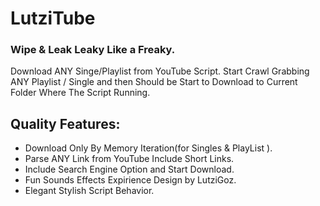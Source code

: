 # LutziTube
### Wipe & Leak Leaky Like a Freaky.
Download ANY Singe/Playlist from YouTube Script.
Start Crawl Grabbing ANY Playlist / Single and then Should be Start to Download to Current Folder Where The Script Running.

## Quality Features:
* Download Only By Memory Iteration(for Singles & PlayList ).
* Parse ANY Link from YouTube Include Short Links.
* Include Search Engine Option and Start Download.
* Fun Sounds Effects Expirience Design by LutziGoz.
* Elegant Stylish Script Behavior.
